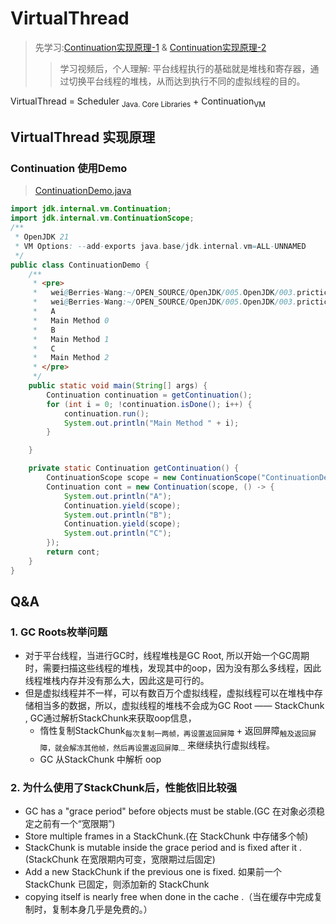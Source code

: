 # VirtualThread
> 先学习:[Continuation实现原理-1](./000.LESSONS/000.Continuation实现原理/continuation-001.mp4) & [Continuation实现原理-2](./000.LESSONS/000.Continuation实现原理/continuation-002.mp4)
>> 学习视频后，个人理解: 平台线程执行的基础就是堆栈和寄存器，通过切换平台线程的堆栈，从而达到执行不同的虚拟线程的目的。

VirtualThread = Scheduler <sub>Java. Core Libraries</sub> + Continuation<sub>VM</sub>


## VirtualThread 实现原理
### Continuation 使用Demo
> [ContinuationDemo.java](../../005.OpenJDK/003.prictice-code/ContinuationDemo.java)
```java
import jdk.internal.vm.Continuation;
import jdk.internal.vm.ContinuationScope;
/**
 * OpenJDK 21
 * VM Options: --add-exports java.base/jdk.internal.vm=ALL-UNNAMED
 */
public class ContinuationDemo {
    /**
     * <pre>
     *   wei@Berries-Wang:~/OPEN_SOURCE/OpenJDK/005.OpenJDK/003.prictice-code$ /home/wei/OPEN_SOURCE/OpenJDK/005.OpenJDK/007.OpenJDK21-GA/OpenJDK21-GA/build/linux-x86_64-server-slowdebug/jdk/bin/javac --add-exports java.base/jdk.internal.vm=ALL-UNNAMED  ContinuationDemo.java 
     *   wei@Berries-Wang:~/OPEN_SOURCE/OpenJDK/005.OpenJDK/003.prictice-code$ /home/wei/OPEN_SOURCE/OpenJDK/005.OpenJDK/007.OpenJDK21-GA/OpenJDK21-GA/build/linux-x86_64-server-slowdebug/jdk/bin/java --add-exports java.base/jdk.internal.vm=ALL-UNNAMED  ContinuationDemo
     *   A
     *   Main Method 0
     *   B
     *   Main Method 1
     *   C
     *   Main Method 2
     * </pre>
     */
    public static void main(String[] args) {
        Continuation continuation = getContinuation();
        for (int i = 0; !continuation.isDone(); i++) {
            continuation.run();
            System.out.println("Main Method " + i);
        }

    }

    private static Continuation getContinuation() {
        ContinuationScope scope = new ContinuationScope("ContinuationDemo");
        Continuation cont = new Continuation(scope, () -> {
            System.out.println("A");
            Continuation.yield(scope);
            System.out.println("B");
            Continuation.yield(scope);
            System.out.println("C");
        });
        return cont;
    }
}
```


## Q&A
### 1. GC Roots枚举问题
+ 对于平台线程，当进行GC时，线程堆栈是GC Root, 所以开始一个GC周期时，需要扫描这些线程的堆栈，发现其中的oop，因为没有那么多线程，因此线程堆栈内存并没有那么大，因此这是可行的。
+ 但是虚拟线程并不一样，可以有数百万个虚拟线程，虚拟线程可以在堆栈中存储相当多的数据，所以，虚拟线程的堆栈不会成为GC Root —— StackChunk , GC通过解析StackChunk来获取oop信息，
  - 惰性复制StackChunk<sub>每次复制一两帧，再设置返回屏障 </sub> + 返回屏障<sub>触及返回屏障，就会解冻其他帧，然后再设置返回屏障...</sub> 来继续执行虚拟线程。
  - GC 从StackChunk 中解析 oop

### 2. 为什么使用了StackChunk后，性能依旧比较强
- GC has a "grace period" before objects must be stable.(GC 在对象必须稳定之前有一个“宽限期”)
- Store multiple frames in a StackChunk.(在 StackChunk 中存储多个帧)
- StackChunk is mutable inside the grace period and is fixed after it .(StackChunk 在宽限期内可变，宽限期过后固定)
- Add a new StackChunk if the previous one is fixed. 如果前一个 StackChunk 已固定，则添加新的 StackChunk
- copying itself is nearly free when done in the cache .（当在缓存中完成复制时，复制本身几乎是免费的。）